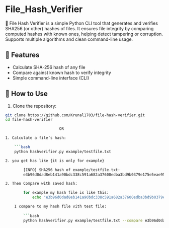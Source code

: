 # File_Hash_Verifier
🔐 File Hash Verifier is a simple Python CLI tool that generates and verifies SHA256 (or other) hashes of files. It ensures file integrity by comparing computed hashes with known ones, helping detect tampering or corruption. Supports multiple algorithms and clean command-line usage.
## 🔧 Features

- Calculate SHA-256 hash of any file
- Compare against known hash to verify integrity
- Simple command-line interface (CLI)

## 🚀 How to Use

1. Clone the repository:
```bash
git clone https://github.com/Krunal1703/file-hash-verifier.git
cd file-hash-verifier

                        OR

1. Calculate a file’s hash:

    ```bash
    python hashverifier.py example/testfile.txt

2. you get has like {it is only for example}

        [INFO] SHA256 hash of example/testfile.txt:  
        e3b96d0dad8eb141a90bdc338c591a682a37600edba3bd9b0379e175e5eae95a

3. Then Compare with saved hash: 

        for example my hash file is like this: 
            echo "e3b96d0dad8eb141a90bdc338c591a682a37600edba3bd9b0379e175e5eae95a"

    I compare to my hash file vith test file:
        
        ```bash
        python hashverifier.py example/testfile.txt --compare e3b96d0dad8eb141a90bdc338c591a682a37600edba3bd9b0379e175e5eae95a
